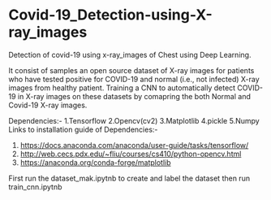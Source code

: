# Covid-19_Detection-using-X-ray_images

Detection of covid-19 using x-ray_images of Chest using Deep Learning.

It consist of samples an open source dataset of X-ray images for patients who have tested positive for COVID-19 and 
normal (i.e., not infected) X-ray images from healthy patient.
Training a CNN to automatically detect COVID-19 in X-ray images on these datasets by comapring the both Normal and Covid-19 X-ray images. 

Dependencies:-
1.Tensorflow
2.Opencv(cv2)
3.Matplotlib
4.pickle
5.Numpy
Links to installation guide of Dependencies:-
1. https://docs.anaconda.com/anaconda/user-guide/tasks/tensorflow/
2. http://web.cecs.pdx.edu/~fliu/courses/cs410/python-opencv.html
3. https://anaconda.org/conda-forge/matplotlib

First run the dataset_mak.ipytnb to create and label the dataset
then run train_cnn.ipytnb
